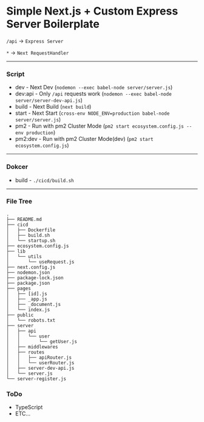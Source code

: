 # Simple Next.js + Custom Express Server Boilerplate

`/api` -> `Express Server`

`*` -> `Next RequestHandler`

---

### Script

- dev - Next Dev (`nodemon --exec babel-node server/server.js`)
- dev:api - Only `/api` requests work (`nodemon --exec babel-node server/server-dev-api.js`)
- build - Next Build (`next build`)
- start - Next Start (`cross-env NODE_ENV=production babel-node server/server.js`)
- pm2 - Run with pm2 Cluster Mode (`pm2 start ecosystem.config.js --env production`)
- pm2:dev - Run with pm2 Cluster Mode(dev) (`pm2 start ecosystem.config.js`)

---

### Dokcer

- build - `./cicd/build.sh`

---

### File Tree

```
.
├── README.md
├── cicd
│   ├── Dockerfile
│   ├── build.sh
│   └── startup.sh
├── ecosystem.config.js
├── lib
│   └── utils
│       └── useRequest.js
├── next.config.js
├── nodemon.json
├── package-lock.json
├── package.json
├── pages
│   ├── [id].js
│   ├── _app.js
│   ├── _document.js
│   └── index.js
├── public
│   └── robots.txt
├── server
│   ├── api
│   │   └── user
│   │       └── getUser.js
│   ├── middlewares
│   ├── routes
│   │   ├── apiRouter.js
│   │   └── userRouter.js
│   ├── server-dev-api.js
│   └── server.js
└── server-register.js
```

### ToDo

- TypeScript
- ETC...
